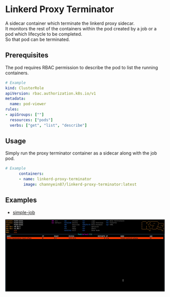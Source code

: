 # Linkerd Proxy Terminator

A sidecar container which terminate the linkerd proxy sidecar.\
It monitors the rest of the containers within the pod created by a job or a pod which lifecycle to be completed.\
So that pod can be terminated.

## Prerequisites

The pod requires RBAC permission to describe the pod to list the running containers.

```yaml
# Example
kind: ClusterRole
apiVersion: rbac.authorization.k8s.io/v1
metadata:
  name: pod-viewer
rules:
- apiGroups: [""]
  resources: ["pods"]
  verbs: ["get", "list", "describe"]
```

## Usage

Simply run the proxy terminator container as a sidecar along with the job pod.

```yaml
# Example
      containers:
      - name: linkerd-proxy-terminator
        image: channyein87/linkerd-proxy-terminator:latest
```

## Examples

- [simple-job](examples/simple-job)

![simple-job](docs/simple-job.gif)
